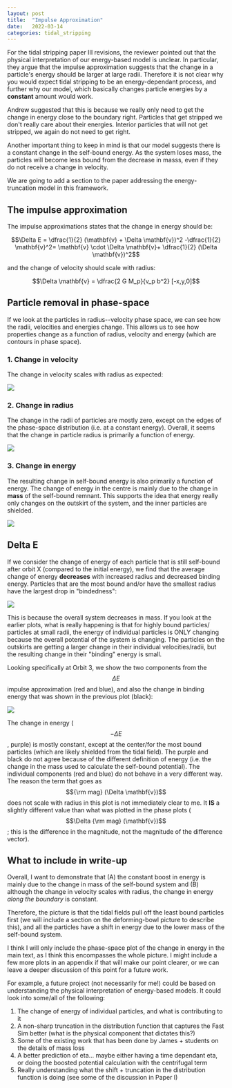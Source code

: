 ```yaml
---
layout: post
title:  "Impulse Approximation"
date:   2022-03-14
categories: tidal_stripping
---
```




For the tidal stripping paper III revisions, the reviewer pointed out that the physical interpretation of our energy-based model is unclear. In particular, they argue that the impulse approximation suggests that the change in a particle's energy should be larger at large radii. Therefore it is not clear why you would expect tidal stripping to be an energy-dependant process, and further why our model, which basically changes particle energies by a **constant** amount would work.

Andrew suggested that this is because we really only need to get the change in energy close to the boundary right. Particles that get stripped we don't really care about their energies. Interior particles that will not get stripped, we again do not need to get right.

Another important thing to keep in mind is that our model suggests there is a constant change in the self-bound energy. As the system loses mass, the particles will become less bound from the decrease in masss, even if they do not receive a change in velocity.

We are going to add a section to the paper addressing the energy-truncation model in this framework.


## The impulse approximation

The impulse approximations states that the change in energy should be:

$$\Delta E = \dfrac{1}{2} (\mathbf{v} + \Delta \mathbf{v})^2 -\dfrac{1}{2} \mathbf{v}^2= \mathbf{v} \cdot \Delta \mathbf{v}+ \dfrac{1}{2} (\Delta \mathbf{v})^2$$

and the change of velocity should scale with radius:

$$\Delta \mathbf{v} = \dfrac{2 G M_p}{v_p b^2} [-x,y,0]$$


## Particle removal in phase-space

If we look at the particles in radius--velocity phase space, we can see how the radii, velocities and energies change. This allows us to see how properties change as a function of radius, velocity and energy (which are contours in phase space).


### 1. Change in velocity


The change in velocity scales with radius as expected:

<img src="{{ site.baseurl }}/assets/plots/20220314_PhasePlots_dV.png">


### 2. Change in radius


The change in the radii of particles are mostly zero, except on the edges of the phase-space distribution (i.e. at a constant energy). Overall, it seems that the change in particle radius is primarily a function of energy.

<img src="{{ site.baseurl }}/assets/plots/20220314_PhasePlots_dR.png">


### 3. Change in energy


The resulting change in self-bound energy is also primarily a function of energy. The change of energy in the centre is mainly due to the change in **mass** of the self-bound remnant. This supports the idea that energy really only changes on the outskirt of the system, and the inner particles are shielded.


<img src="{{ site.baseurl }}/assets/plots/20220314_PhasePlots.png">



## Delta E

If we consider the change of energy of each particle that is still  self-bound after orbit X (compared to the initial energy), we find that the average change of energy **decreases** with increased radius and decreased binding energy. Particles that are the most bound and/or have the smallest radius have the largest drop in "bindedness":

<img src="{{ site.baseurl }}/assets/plots/20220314_DeltaE.png">

This is because the overall system decreases in mass. If you look at the earlier plots, what is really happening is that for highly bound particles/ particles at small radii, the energy of individual particles is ONLY changing because the overall potential of the system is changing. The particles on the outskirts are getting a larger change in their individual velocities/radii, but the resulting change in their "binding" energy is small.

Looking specifically at Orbit 3, we show the two components from the $$\Delta E$$ impulse approximation (red and blue), and also the change in binding energy that was shown in the previous plot (black):

<img src="{{ site.baseurl }}/assets/plots/20220314_DeltaE_comps.png">


The change in energy ($$-\Delta E$$, purple) is mostly constant, except at the center/for the most bound particles (which are likely shielded from the tidal field). The purple and black do not agree because of the different definition of energy (i.e. the change in the mass used to calculate the self-bound potential). The individual components (red and blue) do not behave in a very different way. The reason the term that goes as $${\rm mag} (\Delta \mathbf{v})$$ does not scale with radius in this plot is not immediately clear to me. It **IS** a slightly different value than what was plotted in the phase plots ($$\Delta {\rm mag} (\mathbf{v})$$; this is the difference in the magnitude, not the magnitude of the difference vector).



## What to include in write-up

Overall, I want to demonstrate that (A) the constant boost in energy is mainly due to the change in mass of the self-bound system and (B) although the change in velocity scales with radius, the change in energy *along the boundary* is constant.

Therefore, the picture is that the tidal fields pull off the least bound particles first (we will include a section on the deforming-bowl picture to describe this), and all the particles have a shift in energy due to the lower mass of the self-bound system.

I think I will only include the phase-space plot of the change in energy in the main text, as I think this encompasses the whole picture. I might include a few more plots in an appendix if that will make our point clearer, or we can leave a deeper discussion of this point for a future work.

For example, a future project (not necessarily for me!) could be based on understanding the physical interpretation of energy-based models. It could look into some/all of the following:
1. The change of energy of individual particles, and what is contributing to it
2. A non-sharp truncation in the distribution function that captures the Fast Sim better (what is the physical component that dictates this?)
3. Some of the existing work that has been done by James + students on the details of mass loss
4. A better prediction of eta... maybe either having a time dependant eta, or doing the boosted potential calculation with the centrifugal term
5. Really understanding what the shift + truncation in the distribution function is doing (see some of the discussion in Paper I)
